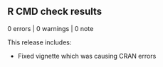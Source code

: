 ## R CMD check results

0 errors | 0 warnings | 0 note

This release includes:
* Fixed vignette which was causing CRAN errors
